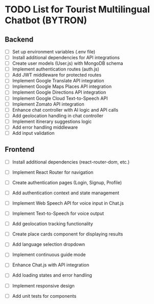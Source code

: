 # TODO List for Tourist Multilingual Chatbot (BYTRON)

## Backend
- [ ] Set up environment variables (.env file)
- [ ] Install additional dependencies for API integrations
- [ ] Create user models (User.js) with MongoDB schema
- [ ] Implement authentication routes (auth.js)
- [ ] Add JWT middleware for protected routes
- [ ] Implement Google Translate API integration
- [ ] Implement Google Maps Places API integration
- [ ] Implement Google Directions API integration
- [ ] Implement Google Cloud Text-to-Speech API
- [ ] Implement Zomato API integration
- [ ] Enhance chat controller with AI logic and API calls
- [ ] Add geolocation handling in chat controller
- [ ] Implement itinerary suggestions logic
- [ ] Add error handling middleware
- [ ] Add input validation

## Frontend 
- [ ] Install additional dependencies (react-router-dom, etc.)
- [ ] Implement React Router for navigation
- [ ] Create authentication pages (Login, Signup, Profile)
- [ ] Add authentication context and state management
- [ ] Implement Web Speech API for voice input in Chat.js
- [ ] Implement Text-to-Speech for voice output
- [ ] Add geolocation tracking functionality
- [ ] Create place cards component for displaying results
- [ ] Add language selection dropdown
- [ ] Implement continuous guide mode
- [ ] Enhance Chat.js with API integration
- [ ] Add loading states and error handling
- [ ] Implement responsive design
- [ ] Add unit tests for components

